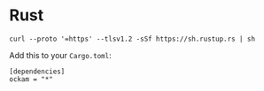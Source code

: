 # Rust



```
curl --proto '=https' --tlsv1.2 -sSf https://sh.rustup.rs | sh
```



Add this to your `Cargo.toml`:

```
[dependencies]
ockam = "*"
```
